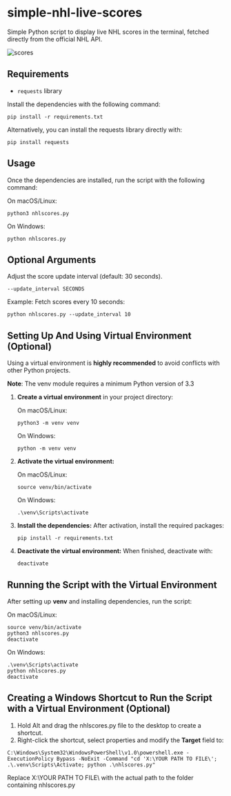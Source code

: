 # simple-nhl-live-scores
Simple Python script to display live NHL scores in the terminal, fetched directly from the official NHL API.

![scores](https://github.com/user-attachments/assets/bf5bf728-f626-463d-9148-f371084d74cc)


## Requirements

  - `requests` library
  
Install the dependencies with the following command:

```
pip install -r requirements.txt
```
Alternatively, you can install the requests library directly with:
```
pip install requests
```

## Usage
Once the dependencies are installed, run the script with the following command:

  On macOS/Linux:
  ```
  python3 nhlscores.py
  ```
    
  On Windows:
  ```
  python nhlscores.py
  ```

## Optional Arguments
Adjust the score update interval (default: 30 seconds).
```
--update_interval SECONDS
```

Example: Fetch scores every 10 seconds:
```
python nhlscores.py --update_interval 10
```



## Setting Up And Using Virtual Environment (Optional)

Using a virtual environment is **highly recommended** to avoid conflicts with other Python projects.

**Note**: The venv module requires a minimum Python version of 3.3


1. **Create a virtual environment** in your project directory:

    On macOS/Linux:
    ```
    python3 -m venv venv
    ```
    On Windows:
    ```
    python -m venv venv
    ```
2. **Activate the virtual environment:**
    
    On macOS/Linux:
    ```
    source venv/bin/activate
    ```
    On Windows:
    ```
    .\venv\Scripts\activate
    ```

3. **Install the dependencies:** After activation, install the required packages:
    ```
    pip install -r requirements.txt
    ```
4. **Deactivate the virtual environment:** When finished, deactivate with:
    ```
    deactivate
    ```
## Running the Script with the Virtual Environment

After setting up **venv** and installing dependencies, run the script:

  On macOS/Linux:
  ```
  source venv/bin/activate
  python3 nhlscores.py
  deactivate
  ```
  On Windows:
  ```
  .\venv\Scripts\activate
  python nhlscores.py
  deactivate
  ```

## Creating a Windows Shortcut to Run the Script with a Virtual Environment (Optional)

1. Hold Alt and drag the nhlscores.py file to the desktop to create a shortcut.
2. Right-click the shortcut, select properties and modify the **Target** field to:
```
C:\Windows\System32\WindowsPowerShell\v1.0\powershell.exe -ExecutionPolicy Bypass -NoExit -Command "cd 'X:\YOUR PATH TO FILE\'; .\.venv\Scripts\Activate; python .\nhlscores.py"
```
Replace X:\YOUR PATH TO FILE\ with the actual path to the folder containing nhlscores.py
